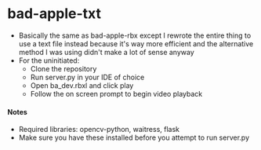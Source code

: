 # bad-apple-txt

- Basically the same as bad-apple-rbx except I rewrote the entire thing to use a text file instead because it's way more efficient and the alternative method I was using didn't make a lot of sense anyway
- For the uninitiated:
  - Clone the repository
  - Run server.py in your IDE of choice
  - Open ba_dev.rbxl and click play
  - Follow the on screen prompt to begin video playback

#### Notes

- Required libraries: opencv-python, waitress, flask
- Make sure you have these installed before you attempt to run server.py

